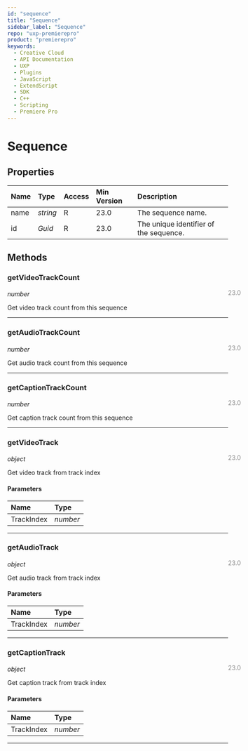 ```yaml
---
id: "sequence"
title: "Sequence"
sidebar_label: "Sequence"
repo: "uxp-premierepro"
product: "premierepro"
keywords:
  - Creative Cloud
  - API Documentation
  - UXP
  - Plugins
  - JavaScript
  - ExtendScript
  - SDK
  - C++
  - Scripting
  - Premiere Pro
---
```


# Sequence

## Properties

| Name | Type | Access | Min Version | Description |
| :------ | :------ | :------ | :------ | :------ |
| name | *string* | R | 23.0 | The sequence name. |
| id | *Guid* | R | 23.0 | The unique identifier of the sequence. |

## Methods

### getVideoTrackCount

<span class="minversion" style="display: block; margin-bottom: -1em; margin-left: 36em; float:left; opacity:0.5;">23.0</span>

*number*

Get video track count from this sequence

___

### getAudioTrackCount

<span class="minversion" style="display: block; margin-bottom: -1em; margin-left: 36em; float:left; opacity:0.5;">23.0</span>

*number*

Get audio track count from this sequence

___

### getCaptionTrackCount

<span class="minversion" style="display: block; margin-bottom: -1em; margin-left: 36em; float:left; opacity:0.5;">23.0</span>

*number*

Get caption track count from this sequence

___

### getVideoTrack

<span class="minversion" style="display: block; margin-bottom: -1em; margin-left: 36em; float:left; opacity:0.5;">23.0</span>

*object*

Get video track from track index

#### Parameters

| Name | Type |
| :------ | :------ |
| TrackIndex | *number* |

___

### getAudioTrack

<span class="minversion" style="display: block; margin-bottom: -1em; margin-left: 36em; float:left; opacity:0.5;">23.0</span>

*object*

Get audio track from track index

#### Parameters

| Name | Type |
| :------ | :------ |
| TrackIndex | *number* |

___

### getCaptionTrack

<span class="minversion" style="display: block; margin-bottom: -1em; margin-left: 36em; float:left; opacity:0.5;">23.0</span>

*object*

Get caption track from track index

#### Parameters

| Name | Type |
| :------ | :------ |
| TrackIndex | *number* |

___
